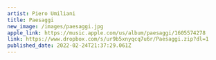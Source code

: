 ```yaml
---
artist: Piero Umiliani
title: Paesaggi
new_image: /images/paesaggi.jpg
apple_link: https://music.apple.com/us/album/paesaggi/1605574278
link: https://www.dropbox.com/s/ur9b5xnyqcq7u6r/Paesaggi.zip?dl=1
published_date: 2022-02-24T21:37:29.061Z
---
```

